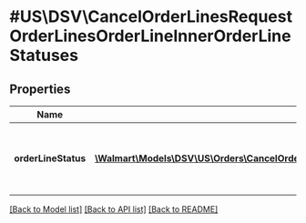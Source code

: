 # #US\DSV\CancelOrderLinesRequestOrderLinesOrderLineInnerOrderLineStatuses

## Properties

Name | Type | Description | Notes
------------ | ------------- | ------------- | -------------
**orderLineStatus** | [**\Walmart\Models\DSV\US\Orders\CancelOrderLinesRequestOrderLinesOrderLineInnerOrderLineStatusesOrderLineStatusInner[]**](CancelOrderLinesRequestOrderLinesOrderLineInnerOrderLineStatusesOrderLineStatusInner.md) | List of details about the cancellation status update |


[[Back to Model list]](../) [[Back to API list]](../../Api/US/DSV) [[Back to README]](../../README.md)
